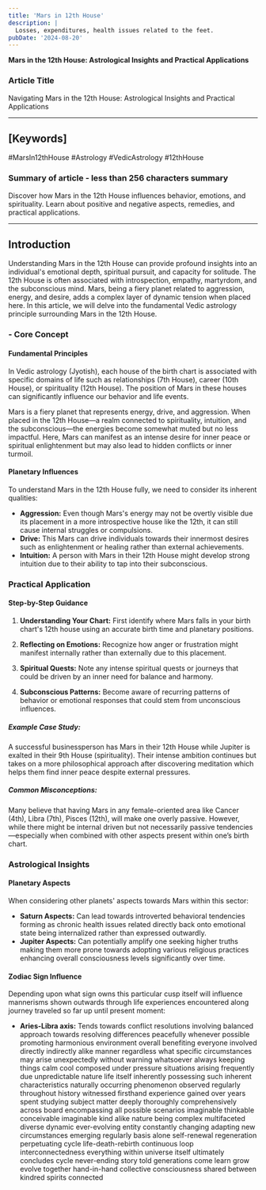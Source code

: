 ```yaml
---
title: 'Mars in 12th House'
description: |
  Losses, expenditures, health issues related to the feet.
pubDate: '2024-08-20'
---
```


**Mars in the 12th House: Astrological Insights and Practical Applications**

### Article Title

Navigating Mars in the 12th House: Astrological Insights and Practical Applications

---

## [Keywords] 
#MarsIn12thHouse #Astrology #VedicAstrology #12thHouse

### Summary of article - less than 256 characters summary 

Discover how Mars in the 12th House influences behavior, emotions, and spirituality. Learn about positive and negative aspects, remedies, and practical applications.

---

## Introduction

Understanding Mars in the 12th House can provide profound insights into an individual's emotional depth, spiritual pursuit, and capacity for solitude. The 12th House is often associated with introspection, empathy, martyrdom, and the subconscious mind. Mars, being a fiery planet related to aggression, energy, and desire, adds a complex layer of dynamic tension when placed here. In this article, we will delve into the fundamental Vedic astrology principle surrounding Mars in the 12th House.

### - Core Concept

#### Fundamental Principles

In Vedic astrology (Jyotish), each house of the birth chart is associated with specific domains of life such as relationships (7th House), career (10th House), or spirituality (12th House). The position of Mars in these houses can significantly influence our behavior and life events.

Mars is a fiery planet that represents energy, drive, and aggression. When placed in the 12th House—a realm connected to spirituality, intuition, and the subconscious—the energies become somewhat muted but no less impactful. Here, Mars can manifest as an intense desire for inner peace or spiritual enlightenment but may also lead to hidden conflicts or inner turmoil.

#### Planetary Influences

To understand Mars in the 12th House fully, we need to consider its inherent qualities:

- **Aggression:** Even though Mars's energy may not be overtly visible due its placement in a more introspective house like the 12th, it can still cause internal struggles or compulsions.
- **Drive:** This Mars can drive individuals towards their innermost desires such as enlightenment or healing rather than external achievements.
- **Intuition:** A person with Mars in their 12th House might develop strong intuition due to their ability to tap into their subconscious.

### Practical Application

#### Step-by-Step Guidance

1. **Understanding Your Chart:** First identify where Mars falls in your birth chart's 12th house using an accurate birth time and planetary positions.

2. **Reflecting on Emotions:** Recognize how anger or frustration might manifest internally rather than externally due to this placement.

3. **Spiritual Quests:** Note any intense spiritual quests or journeys that could be driven by an inner need for balance and harmony.

4. **Subconscious Patterns:** Become aware of recurring patterns of behavior or emotional responses that could stem from unconscious influences.

##### Example Case Study:
A successful businessperson has Mars in their 12th House while Jupiter is exalted in their 9th House (spirituality). Their intense ambition continues but takes on a more philosophical approach after discovering meditation which helps them find inner peace despite external pressures.

##### Common Misconceptions:
Many believe that having Mars in any female-oriented area like Cancer (4th), Libra (7th), Pisces (12th), will make one overly passive. However, while there might be internal driven but not necessarily passive tendencies—especially when combined with other aspects present within one’s birth chart.


### Astrological Insights

#### Planetary Aspects
When considering other planets' aspects towards Mars within this sector:
- **Saturn Aspects:** Can lead towards introverted behavioral tendencies forming as chronic health issues related directly back onto emotional state being internalized rather than expressed outwardly.
- **Jupiter Aspects:** Can potentially amplify one seeking higher truths making them more prone towards adopting various religious practices enhancing overall consciousness levels significantly over time.

#### Zodiac Sign Influence 
Depending upon what sign owns this particular cusp itself will influence mannerisms shown outwards through life experiences encountered along journey traveled so far up until present moment:
- **Aries-Libra axis:** Tends towards conflict resolutions involving balanced approach towards resolving differences peacefully whenever possible promoting harmonious environment overall benefiting everyone involved directly indirectly alike manner regardless what specific circumstances may arise unexpectedly without warning whatsoever always keeping things calm cool composed under pressure situations arising frequently due unpredictable nature life itself inherently possessing such inherent characteristics naturally occurring phenomenon observed regularly throughout history witnessed firsthand experience gained over years spent studying subject matter deeply thoroughly comprehensively across board encompassing all possible scenarios imaginable thinkable conceivable imaginable kind alike nature being complex multifaceted diverse dynamic ever-evolving entity constantly changing adapting new circumstances emerging regularly basis alone self-renewal regeneration perpetuating cycle life-death-rebirth continuous loop interconnectedness everything within universe itself ultimately concludes cycle never-ending story told generations come learn grow evolve together hand-in-hand collective consciousness shared between kindred spirits connected